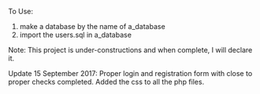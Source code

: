 To Use:
1. make a database by the name of a_database
2. import the users.sql in a_database

Note:
This project is under-constructions and when complete, I will declare it.

Update 15 September 2017:
Proper login and registration form with close to proper checks completed. Added the css to all the php files.
